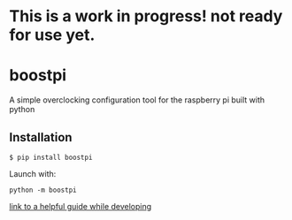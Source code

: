 # This is a work in progress! not ready for use yet.

# boostpi
A simple overclocking configuration tool for the raspberry pi built with python


## Installation
```
$ pip install boostpi
```

Launch with:

```
python -m boostpi
```


[link to a helpful guide while developing](https://medium.com/nerd-for-tech/how-to-build-and-distribute-a-cli-tool-with-python-537ae41d9d78)
